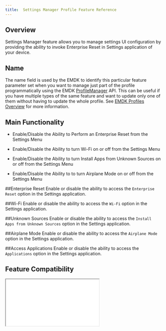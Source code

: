 ```yaml
---
title:  Settings Manager Profile Feature Reference
---
```


## Overview

Settings Manager feature allows you to manage settings UI configuration by providing the ability to invoke Enterprise Reset in Settings application of your device.

## Name
The name field is used by the EMDK to identify this particular feature parameter set when you want to manage just part of the profile programmatically using the EMDK [ProfileManager](/emdk-for-android/4-0/api/ProfileManager) API. This can be useful if you have multiple types of the same feature and want to update only one of them without having to update the whole profile. See [EMDK Profiles Overview](/emdk-for-android/4-0/guide/profiles/usingwizard) for more information.

## Main Functionality

* Enable/Disable the Ability to Perform an Enterprise Reset from the Settings Menu

* Enable/Disable the Ability to turn Wi-Fi on or off from the Settings Menu

* Enable/Disable the Ability to turn Install Apps from Unknown Sources on or off from the Settings Menu

* Enable/Disable the Ability to to turn Airplane Mode on or off from the Settings Menu

##Enterprise Reset
Enable or disable the ability to access the `Enterprise Reset` option in the Settings application.

##Wi-Fi 
Enable or disable the ability to access the `Wi-Fi` option in the Settings application.

##Unknown Sources 
Enable or disable the ability to access the `Install Apps from Unknown Sources` option in the Settings application.

##Airplane Mode
Enable or disable the ability to access the `Airplane Mode` option in the Settings application.

##Access Applications
Enable or disable the ability to access the `Applications` option in the Settings application.

## Feature Compatibility
<iframe src="compare.html#mx=4.3&csp=SettingsMgr&os=All&embed=true"></iframe> 



